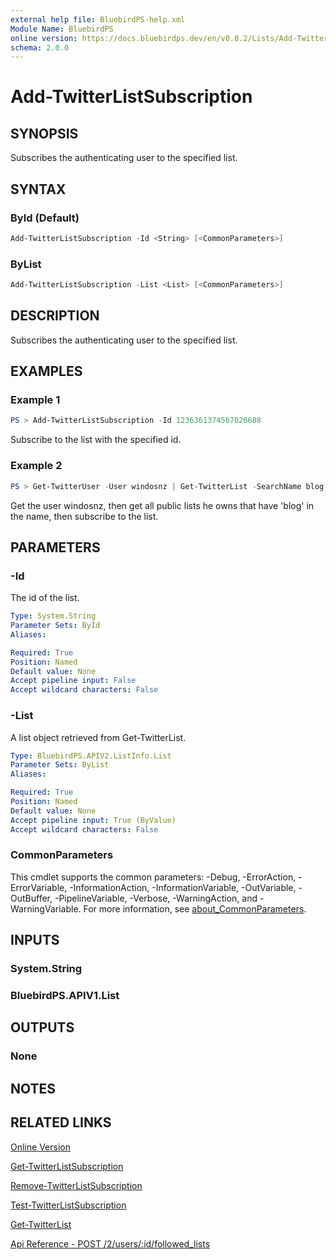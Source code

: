 ```yaml
---
external help file: BluebirdPS-help.xml
Module Name: BluebirdPS
online version: https://docs.bluebirdps.dev/en/v0.8.2/Lists/Add-TwitterListSubscription
schema: 2.0.0
---
```


# Add-TwitterListSubscription

## SYNOPSIS

Subscribes the authenticating user to the specified list.

## SYNTAX

### ById (Default)

```powershell
Add-TwitterListSubscription -Id <String> [<CommonParameters>]
```

### ByList

```powershell
Add-TwitterListSubscription -List <List> [<CommonParameters>]
```

## DESCRIPTION

Subscribes the authenticating user to the specified list.

## EXAMPLES

### Example 1

```powershell
PS > Add-TwitterListSubscription -Id 1236361374567026688
```

Subscribe to the list with the specified id.

### Example 2

```powershell
PS > Get-TwitterUser -User windosnz | Get-TwitterList -SearchName blog | Add-TwitterListSubscription
```

Get the user windosnz, then get all public lists he owns that have 'blog' in the name, then subscribe to the list.

## PARAMETERS

### -Id

The id of the list.

```yaml
Type: System.String
Parameter Sets: ById
Aliases:

Required: True
Position: Named
Default value: None
Accept pipeline input: False
Accept wildcard characters: False
```

### -List

A list object retrieved from Get-TwitterList.

```yaml
Type: BluebirdPS.APIV2.ListInfo.List
Parameter Sets: ByList
Aliases:

Required: True
Position: Named
Default value: None
Accept pipeline input: True (ByValue)
Accept wildcard characters: False
```

### CommonParameters

This cmdlet supports the common parameters: -Debug, -ErrorAction, -ErrorVariable, -InformationAction, -InformationVariable, -OutVariable, -OutBuffer, -PipelineVariable, -Verbose, -WarningAction, and -WarningVariable. For more information, see [about_CommonParameters](http://go.microsoft.com/fwlink/?LinkID=113216).

## INPUTS

### System.String

### BluebirdPS.APIV1.List

## OUTPUTS

### None

## NOTES

## RELATED LINKS

[Online Version](https://docs.bluebirdps.dev/en/v0.8.2/Lists/Add-TwitterListSubscription)

[Get-TwitterListSubscription](https://docs.bluebirdps.dev/en/v0.8.2/Lists/Get-TwitterListSubscription)

[Remove-TwitterListSubscription](https://docs.bluebirdps.dev/en/v0.8.2/Lists/Remove-TwitterListSubscription)

[Test-TwitterListSubscription](https://docs.bluebirdps.dev/en/v0.8.2/Lists/Test-TwitterListSubscription)

[Get-TwitterList](https://docs.bluebirdps.dev/en/v0.8.2/Lists/Get-TwitterList)

[Api Reference - POST /2/users/:id/followed_lists](https://developer.twitter.com/en/docs/twitter-api/lists/list-follows/api-reference/post-users-id-followed-lists)
